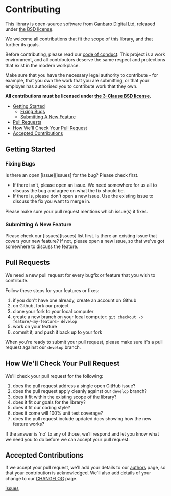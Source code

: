 # Contributing

This library is open-source software from [Ganbaro Digital Ltd](https://ganbarodigital.com), released under [the BSD license](LICENSE.md).

We welcome all contributions that fit the scope of this library, and that further its goals.

Before contributing, please read our [code of conduct](CODE-OF-CONDUCT.md). This project is a work environment, and all contributors deserve the same respect and protections that exist in the modern workplace.

Make sure that you have the necessary legal authority to contribute - for example, that you own the work that you are submitting, or that your employer has authorised you to contribute work that they own.

__All contributions must be licensed under [the 3-Clause BSD license](LICENSE.md).__

- [Getting Started](#getting-started)
  - [Fixing Bugs](#fixing-bugs)
  - [Submitting A New Feature](#submitting-a-new-feature)
- [Pull Requests](#pull-requests)
- [How We'll Check Your Pull Request](#how-well-check-your-pull-request)
- [Accepted Contributions](#accepted-contributions)

## Getting Started

### Fixing Bugs

Is there an open [issue][issues] for the bug? Please check first.

* If there isn't, please open an issue. We need somewhere for us all to discuss the bug and agree on what the fix should be.
* If there is, please don't open a new issue. Use the existing issue to discuss the fix you want to merge in.

Please make sure your pull request mentions which issue(s) it fixes.

### Submitting A New Feature

Please check our [issues][issues] list first. Is there an existing issue that covers your new feature? If not, please open a new issue, so that we've got somewhere to discuss the feature.

## Pull Requests

We need a new pull request for every bugfix or feature that you wish to contribute.

Follow these steps for your features or fixes:

1. if you don't have one already, create an account on Github
2. on Github, fork our project
3. clone your fork to your local computer
4. create a new branch on your local computer: `git checkout -b feature/<my-feature> develop`
5. work on your feature
6. commit it, and push it back up to your fork

When you're ready to submit your pull request, please make sure it's a pull request against our `develop` branch.

## How We'll Check Your Pull Request

We'll check your pull request for the following:

1. does the pull request address a single open GitHub issue?
2. does the pull request apply cleanly against our `develop` branch?
3. does it fit within the existing scope of the library?
4. does it fit our goals for the library?
5. does it fit our coding style?
6. does it come will 100% unit test coverage?
7. does the pull request include updated docs showing how the new feature works?

If the answer is 'no' to any of those, we'll respond and let you know what we need you to do before we can accept your pull request.

## Accepted Contributions

If we accept your pull request, we'll add your details to our [authors](AUTHORS.md) page, so that your contribution is acknowledged. We'll also add details of your change to our [CHANGELOG](CHANGELOG.md) page.

[issues](https://github.com/safelytped/ts-core-types/issues)